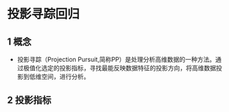 # 投影寻踪回归

## 1 概念

- 投影寻踪（Projection Pursuit,简称PP）是处理分析高维数据的一种方法。通过极值化选定的投影指标，寻找最能反映数据特征的投影方向，将高维数据投影到低维空间，进行分析。

## 2 投影指标

